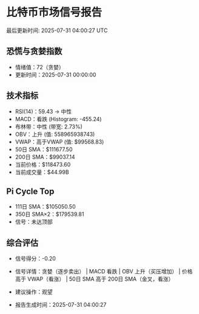 # 比特币市场信号报告

最后更新时间: 2025-07-31 04:00:27 UTC

## 恐慌与贪婪指数
- 情绪值：72（贪婪）
- 更新时间：2025-07-31 00:00:00

## 技术指标
- RSI(14)：59.43 → 中性
- MACD：看跌 (Histogram: -455.24)
- 布林带：中性 (带宽: 2.73%)
- OBV：上升 (值: 558965938743)
- VWAP：高于VWAP (值: $99568.83)
- 50日 SMA：$111677.50
- 200日 SMA：$99037.14
- 当前价格：$118473.60
- 当前成交量：$44.99B

## Pi Cycle Top
- 111日 SMA：$105050.50
- 350日 SMA×2：$179539.81
- 信号：未达顶部

## 综合评估
- 信号得分：-0.20
- 信号详情：贪婪（逐步卖出） | MACD 看跌 | OBV 上升（买压增加） | 价格高于 VWAP（看涨） | 50日 SMA 高于 200日 SMA（金叉，看涨）
- 建议操作：观望

- 报告生成时间：2025-07-31 04:00:27